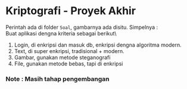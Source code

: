# Kriptografi - Proyek Akhir
Perintah ada di folder `Soal`, gambarnya ada disitu. Simpelnya :\
Buat aplikasi dengna kriteria sebagai berikut\
1. Login, di enkripsi dan masuk db, enkripsi dengna algoritma modern.
2. Text, di super enkripsi, tradisional + modern.
3. Gambar, gunakan metode steganografi
4. File, gunakan metode bebas, tapi di enkripsi


### Note : Masih tahap pengembangan
